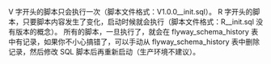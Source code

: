 V 字开头的脚本只会执行一次（脚本文件格式：V1.0.0__init.sql）。
R 字开头的脚本，只要脚本内容发生了变化，启动时候就会执行（脚本文件格式：R__init.sql 没有版本的概念）。
所有的脚本，一旦执行了，就会在 flyway_schema_history 表中有记录，如果你不小心搞错了，可以手动从 flyway_schema_history 表中删除记录，然后修改 SQL 脚本后再重新启动（生产环境不建议）。